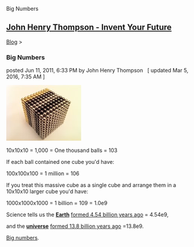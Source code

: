 Big Numbers 

[John Henry Thompson - Invent Your Future](../index.html)
---------------------------------------------------------

    

[Blog](../z-blog-1.html)‎ > ‎

### Big Numbers

posted Jun 11, 2011, 6:33 PM by John Henry Thompson   \[ updated Mar 5, 2016, 7:35 AM \]

[![](../_/rsrc/1307842980243/z-blog-1/bignumbers/10x10x10-height=149&width=200.jpg)](http://www.johnhenrythompson.com/z-blog-1/bignumbers/10x10x10.jpg?attredirects=0)

10x10x10 = 1,000 = One thousand balls = 103

If each ball contained one cube you'd have:

100x100x100 = 1 million \= 106

If you treat this massive cube as a single cube and arrange them in a 10x10x10 larger cube you'd have:

1000x1000x1000 = 1 billion = 109 \= 1.0e9

Science tells us the **[Earth](https://en.wikipedia.org/wiki/Earth)** [formed 4.54 billion years ago](http://en.wikipedia.org/wiki/Age_of_earth) = 4.54e9,

and the **[universe](https://en.wikipedia.org/wiki/Universe)** [formed 13.8 billion years ago](http://en.wikipedia.org/wiki/Age_of_the_universe) =13.8e9.

[Big numbers](http://www.kokogiak.com/megapenny/).

  

  

